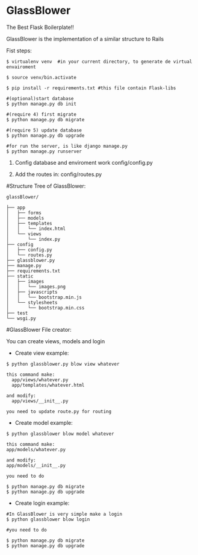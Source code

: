 GlassBlower 
===========

The Best Flask Boilerplate!!

GlassBlower is the implementation of a similar structure to Rails

Fist steps:

```
$ virtualenv venv  #in your current directory, to generate de virtual envairoment

$ source venv/bin.activate

$ pip install -r requirements.txt #this file contain Flask-libs

#(optional)start database
$ python manage.py db init 

#(require 4) first migrate
$ python manage.py db migrate 

#(require 5) update database
$ python manage.py db upgrade 

#for run the server, is like django manage.py
$ python manage.py runserver 
```

1. Config database and enviroment work
config/config.py 
 
2. Add the routes in:
config/routes.py 

#Structure Tree of GlassBlower:

```
glassBlower/

├── app 
│   ├── forms 
│   ├── models 
│   ├── templates 
│   │   └── index.html 
│   └── views 
│       └── index.py 
├── config 
│   ├── config.py 
│   └── routes.py 
├── glassblower.py 
├── manage.py 
├── requirements.txt 
├── static 
│   ├── images 
│   │   └── images.png 
│   ├── javascripts 
│   │   └── bootstrap.min.js 
│   └── stylesheets 
│       └── bootstrap.min.css 
├── test 
└── wsgi.py 
```


#GlassBlower File creator:

You can create views, models and login

* Create view example:

```
$ python glassblower.py blow view whatever

this command make:
  app/views/whatever.py
  app/templates/whatever.html

and modify: 
  app/views/__init__.py

you need to update route.py for routing
```

* Create model example:

```
$ python glassblower blow model whatever

this command make:
app/models/whatever.py
 
and modify:
app/models/__init__.py

you need to do

$ python manage.py db migrate
$ python manage.py db upgrade
```

* Create login example:

```
#In GlassBlower is very simple make a login
$ python glassblower blow login

#you need to do

$ python manage.py db migrate
$ python manage.py db upgrade
```


